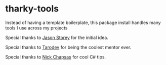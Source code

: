 # tharky-tools
Instead of having a template boilerplate, this package install handles many tools I use across my projects

Special thanks to [Jason Storey](https://www.youtube.com/@JasonStorey) for the initial idea.

Special thanks to [Tarodev](https://www.youtube.com/@Tarodev) for being the coolest mentor ever.

Special thanks to [Nick Chapsas](https://www.youtube.com/@nickchapsas) for cool C# tips.
